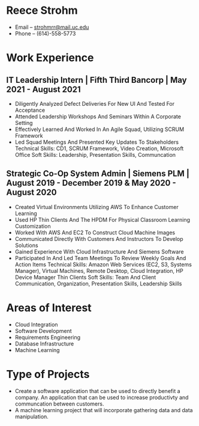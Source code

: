 # Reece Strohm
- Email – strohmrr@mail.uc.edu
- Phone – (614)-558-5773
# Work Experience
## IT Leadership Intern | Fifth Third Bancorp | May 2021 - August 2021
-   Diligently Analyzed Defect Deliveries For New UI And Tested For Acceptance 
-	Attended Leadership Workshops And Seminars Within A Corporate Setting
-	Effectively Learned And Worked In An Agile Squad, Utilizing SCRUM Framework 
-	Led Squad Meetings And Presented Key Updates To Stakeholders  
Technical Skills: CD1, SCRUM Framework, Video Creation, Microsoft Office
Soft Skills: Leadership, Presentation Skills, Communcation
## Strategic Co-Op System Admin | Siemens PLM | August 2019 - December 2019 & May 2020 - August 2020
-	Created Virtual Environments Utilizing AWS To Enhance Customer Learning 
-	Used HP Thin Clients And The HPDM For Physical Classroom Learning Customization
-	Worked With AWS And EC2 To Construct Cloud Machine Images
-	Communicated Directly With Customers And Instructors To Develop Solutions
-   Gained Experience With Cloud Infrastructure And Siemens Software
-   Participated In And Led Team Meetings To Review Weekly Goals And Action Items
Technical Skills: Amazon Web Services (EC2, S3, Systems Manager), Virtual Machines, Remote Desktop, Cloud Integration, HP Device Manager Thin Clients
Soft Skills: Team And Client Communication, Organization, Presentation Skills, Leadership Skills
# Areas of Interest
* Cloud Integration
* Software Development
* Requirements Engineering
* Database Infrastructure
* Machine Learning
# Type of Projects
* Create a software application that can be used to directly benefit a company. An application that can be used to increase productivty and communcation between customers.
* A machine learning project that will incorporate gathering data and data manipulation.